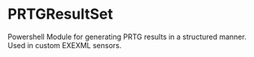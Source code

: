 # PRTGResultSet
Powershell Module for generating PRTG results in a structured manner. Used in custom EXEXML sensors.
